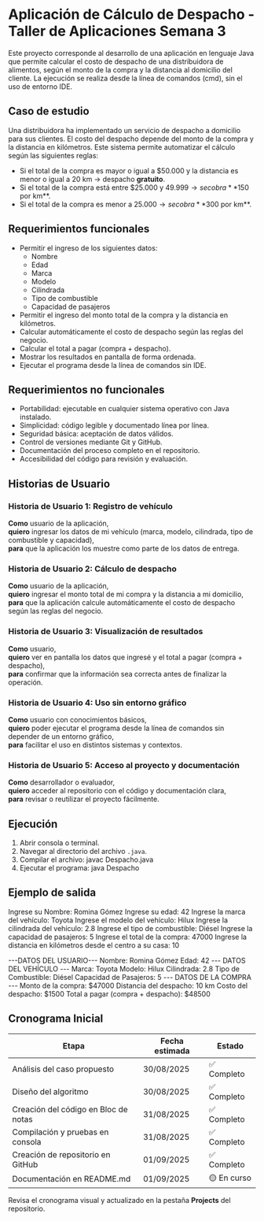 # Aplicación de Cálculo de Despacho - Taller de Aplicaciones Semana 3

Este proyecto corresponde al desarrollo de una aplicación en lenguaje Java que permite calcular el costo de despacho de una distribuidora de alimentos, según el monto de la compra y la distancia al domicilio del cliente. La ejecución se realiza desde la línea de comandos (cmd), sin el uso de entorno IDE.

## Caso de estudio

Una distribuidora ha implementado un servicio de despacho a domicilio para sus clientes. El costo del despacho depende del monto de la compra y la distancia en kilómetros. Este sistema permite automatizar el cálculo según las siguientes reglas:

- Si el total de la compra es mayor o igual a $50.000 y la distancia es menor o igual a 20 km → despacho **gratuito**.
- Si el total de la compra está entre $25.000 y $49.999 → se cobra **$150 por km**.
- Si el total de la compra es menor a $25.000 → se cobra **$300 por km**.

## Requerimientos funcionales

- Permitir el ingreso de los siguientes datos:
  - Nombre
  - Edad
  - Marca
  - Modelo
  - Cilindrada
  - Tipo de combustible
  - Capacidad de pasajeros
- Permitir el ingreso del monto total de la compra y la distancia en kilómetros.
- Calcular automáticamente el costo de despacho según las reglas del negocio.
- Calcular el total a pagar (compra + despacho).
- Mostrar los resultados en pantalla de forma ordenada.
- Ejecutar el programa desde la línea de comandos sin IDE.

## Requerimientos no funcionales

- Portabilidad: ejecutable en cualquier sistema operativo con Java instalado.
- Simplicidad: código legible y documentado línea por línea.
- Seguridad básica: aceptación de datos válidos.
- Control de versiones mediante Git y GitHub.
- Documentación del proceso completo en el repositorio.
- Accesibilidad del código para revisión y evaluación.

## Historias de Usuario

### Historia de Usuario 1: Registro de vehículo
**Como** usuario de la aplicación,  
**quiero** ingresar los datos de mi vehículo (marca, modelo, cilindrada, tipo de combustible y capacidad),  
**para** que la aplicación los muestre como parte de los datos de entrega.

### Historia de Usuario 2: Cálculo de despacho
**Como** usuario de la aplicación,  
**quiero** ingresar el monto total de mi compra y la distancia a mi domicilio,  
**para** que la aplicación calcule automáticamente el costo de despacho según las reglas del negocio.

### Historia de Usuario 3: Visualización de resultados
**Como** usuario,  
**quiero** ver en pantalla los datos que ingresé y el total a pagar (compra + despacho),  
**para** confirmar que la información sea correcta antes de finalizar la operación.

### Historia de Usuario 4: Uso sin entorno gráfico
**Como** usuario con conocimientos básicos,  
**quiero** poder ejecutar el programa desde la línea de comandos sin depender de un entorno gráfico,  
**para** facilitar el uso en distintos sistemas y contextos.

### Historia de Usuario 5: Acceso al proyecto y documentación
**Como** desarrollador o evaluador,  
**quiero** acceder al repositorio con el código y documentación clara,  
**para** revisar o reutilizar el proyecto fácilmente.

## Ejecución

1. Abrir consola o terminal.
2. Navegar al directorio del archivo `.java`.
3. Compilar el archivo:
javac Despacho.java
4. Ejecutar el programa:
java Despacho

## Ejemplo de salida

Ingrese su Nombre: Romina Gómez
Ingrese su edad: 42
Ingrese la marca del vehículo: Toyota
Ingrese el modelo del vehículo: Hilux
Ingrese la cilindrada del vehículo: 2.8
Ingrese el tipo de combustible: Diésel
Ingrese la capacidad de pasajeros: 5
Ingrese el total de la compra: 47000
Ingrese la distancia en kilómetros desde el centro a su casa: 10

---DATOS DEL USUARIO---
Nombre: Romina Gómez
Edad: 42
--- DATOS DEL VEHÍCULO ---
Marca: Toyota
Modelo: Hilux
Cilindrada: 2.8
Tipo de Combustible: Diésel
Capacidad de Pasajeros: 5
--- DATOS DE LA COMPRA ---
Monto de la compra: $47000
Distancia del despacho: 10 km
Costo del despacho: $1500
Total a pagar (compra + despacho): $48500

## Cronograma Inicial

| Etapa                            | Fecha estimada | Estado      |
|----------------------------------|----------------|-------------|
| Análisis del caso propuesto      | 30/08/2025     | ✅ Completo |
| Diseño del algoritmo             | 30/08/2025     | ✅ Completo |
| Creación del código en Bloc de notas | 31/08/2025 | ✅ Completo |
| Compilación y pruebas en consola | 31/08/2025     | ✅ Completo |
| Creación de repositorio en GitHub| 01/09/2025     | ✅ Completo |
| Documentación en README.md       | 01/09/2025     | 🟡 En curso |

Revisa el cronograma visual y actualizado en la pestaña **Projects** del repositorio.






